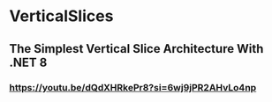 # VerticalSlices
## The Simplest Vertical Slice Architecture With .NET 8
### https://youtu.be/dQdXHRkePr8?si=6wj9jPR2AHvLo4np
